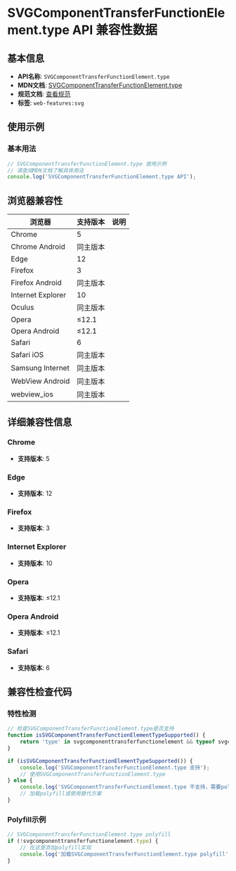 # SVGComponentTransferFunctionElement.type API 兼容性数据

## 基本信息

- **API名称**: `SVGComponentTransferFunctionElement.type`
- **MDN文档**: [SVGComponentTransferFunctionElement.type](https://developer.mozilla.org/docs/Web/API/SVGComponentTransferFunctionElement/type)
- **规范文档**: [查看规范](https://drafts.fxtf.org/filter-effects/#dom-svgcomponenttransferfunctionelement-type)
- **标签**: `web-features:svg`

## 使用示例

### 基本用法

```javascript
// SVGComponentTransferFunctionElement.type 使用示例
// 请查阅MDN文档了解具体用法
console.log('SVGComponentTransferFunctionElement.type API');
```

## 浏览器兼容性

| 浏览器 | 支持版本 | 说明 |
|--------|----------|------|
| Chrome | 5 |  |
| Chrome Android | 同主版本 |  |
| Edge | 12 |  |
| Firefox | 3 |  |
| Firefox Android | 同主版本 |  |
| Internet Explorer | 10 |  |
| Oculus | 同主版本 |  |
| Opera | ≤12.1 |  |
| Opera Android | ≤12.1 |  |
| Safari | 6 |  |
| Safari iOS | 同主版本 |  |
| Samsung Internet | 同主版本 |  |
| WebView Android | 同主版本 |  |
| webview_ios | 同主版本 |  |

## 详细兼容性信息

### Chrome

- **支持版本**: 5

### Edge

- **支持版本**: 12

### Firefox

- **支持版本**: 3

### Internet Explorer

- **支持版本**: 10

### Opera

- **支持版本**: ≤12.1

### Opera Android

- **支持版本**: ≤12.1

### Safari

- **支持版本**: 6

## 兼容性检查代码

### 特性检测

```javascript
// 检查SVGComponentTransferFunctionElement.type是否支持
function isSVGComponentTransferFunctionElementTypeSupported() {
    return 'type' in svgcomponenttransferfunctionelement && typeof svgcomponenttransferfunctionelement.type === 'function';
}

if (isSVGComponentTransferFunctionElementTypeSupported()) {
    console.log('SVGComponentTransferFunctionElement.type 支持');
    // 使用SVGComponentTransferFunctionElement.type
} else {
    console.log('SVGComponentTransferFunctionElement.type 不支持，需要polyfill');
    // 加载polyfill或使用替代方案
}
```

### Polyfill示例

```javascript
// SVGComponentTransferFunctionElement.type polyfill
if (!svgcomponenttransferfunctionelement.type) {
    // 在这里添加polyfill实现
    console.log('加载SVGComponentTransferFunctionElement.type polyfill');
}
```

